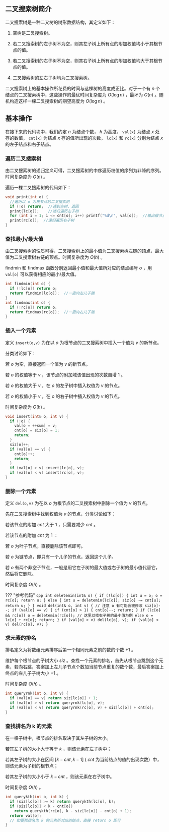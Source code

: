 ## 二叉搜索树简介

二叉搜索树是一种二叉树的树形数据结构，其定义如下：

1.  空树是二叉搜索树。

2.  若二叉搜索树的左子树不为空，则其左子树上所有点的附加权值均小于其根节点的值。

3.  若二叉搜索树的右子树不为空，则其右子树上所有点的附加权值均大于其根节点的值。

4.  二叉搜索树的左右子树均为二叉搜索树。

二叉搜索树上的基本操作所花费的时间与这棵树的高度成正比。对于一个有 $n$ 个结点的二叉搜索树中，这些操作的最优时间复杂度为 $O(\log n)$ ，最坏为 $O(n)$ 。随机构造这样一棵二叉搜索树的期望高度为 $O(\log n)$ 。

## 基本操作

在接下来的代码块中，我们约定 $n$ 为结点个数， $h$ 为高度， `val[x]` 为结点 $x$ 处存的数值， `cnt[x]` 为结点 $x$ 存的值所出现的次数， `lc[x]` 和 `rc[x]` 分别为结点 $x$ 的左子结点和右子结点。

### 遍历二叉搜索树

由二叉搜索树的递归定义可得，二叉搜索树的中序遍历权值的序列为非降的序列。时间复杂度为 $O(n)$ 。

遍历一棵二叉搜索树的代码如下：

```cpp
void print(int o) {
  //遍历以 o 为根节点的二叉搜索树
  if (!o) return;  //遇到空树，返回
  print(lc[o]);    //递归遍历左子树
  for (int i = 1; i <= cnt[o]; i++) printf("%d\n", val[o]);  //输出根节点信息
  print(rc[o]);  //递归遍历右子树
}
```

### 查找最小/最大值

由二叉搜索树的性质可得，二叉搜索树上的最小值为二叉搜索树左链的顶点，最大值为二叉搜索树右链的顶点。时间复杂度为 $O(h)$ 。

findmin 和 findmax 函数分别返回最小值和最大值所对应的结点编号 $o$ ，用 `val[o]` 可以获得相应的最小/最大值。

```cpp
int findmin(int o) {
  if (!lc[o]) return o;
  return findmin(lc[o]);  //一直向左儿子跳
}
int findmax(int o) {
  if (!rc[o]) return o;
  return findmax(rc[o]);  //一直向右儿子跳
}
```

### 插入一个元素

定义 `insert(o,v)` 为在以 $o$ 为根节点的二叉搜索树中插入一个值为 $v$ 的新节点。

分类讨论如下：

若 $o$ 为空，直接返回一个值为 $v$ 的新节点。

若 $o$ 的权值等于 $v$ ，该节点的附加域该值出现的次数自增 $1$ 。

若 $o$ 的权值大于 $v$ ，在 $o$ 的左子树中插入权值为 $v$ 的节点。

若 $o$ 的权值小于 $v$ ，在 $o$ 的右子树中插入权值为 $v$ 的节点。

时间复杂度为 $O(h)$ 。

```cpp
void insert(int& o, int v) {
  if (!o) {
    val[o = ++sum] = v;
    cnt[o] = siz[o] = 1;
    return;
  }
  siz[o]++;
  if (val[o] == v) {
    cnt[o]++;
    return;
  }
  if (val[o] > v) insert(lc[o], v);
  if (val[o] < v) insert(rc[o], v);
}
```

### 删除一个元素

定义 `del(o,v)` 为在以 $o$ 为根节点的二叉搜索树中删除一个值为 $v$ 的节点。

先在二叉搜索树中找到权值为 $v$ 的节点，分类讨论如下：

若该节点的附加 $cnt$ 大于 $1$ ，只需要减少 $cnt$ 。

若该节点的附加 $cnt$ 为 $1$ ：

若 $o$ 为叶子节点，直接删除该节点即可。

若 $o$ 为链节点，即只有一个儿子的节点，返回这个儿子。

若 $o$ 有两个非空子节点，一般是用它左子树的最大值或右子树的最小值代替它，然后将它删除。

时间复杂度 $O(h)$ 。

??? "参考代码"
    ```cpp
    int deletemin(int& o) {
      if (!lc[o]) {
        int u = o;
        o = rc[o];
        return u;
      } else {
        int u = deletemin(lc[o]);
        siz[o] -= cnt[u];
        return u;
      }
    }
    void del(int& o, int v) {
      // 注意 o 有可能会被修改
      siz[o]--;
      if (val[o] == v) {
        if (cnt[o] > 1) {
          cnt[o]--;
          return;
        }
        if (lc[o] && rc[o]) o = deletemin(rc[o]);
        // 这里以找右子树的最小值为例
        else
          o = lc[o] + rc[o];
        return;
      }
      if (val[o] > v) del(lc[o], v);
      if (val[o] < v) del(rc[o], v);
    }
    ```

### 求元素的排名

排名定义为将数组元素排序后第一个相同元素之前的数的个数 $+1$ 。

维护每个根节点的子树大小 $siz$ 。查找一个元素的排名，首先从根节点跳到这个元素，若向右跳，答案加上左儿子节点个数加当前节点重复的数个数，最后答案加上终点的左儿子子树大小 $+1$ 。

时间复杂度 $O(h)$ 。

```cpp
int queryrnk(int o, int v) {
  if (val[o] == v) return siz[lc[o]] + 1;
  if (val[o] > v) return queryrnk(lc[o], v);
  if (val[o] < v) return queryrnk(rc[o], v) + siz[lc[o]] + cnt[o];
}
```

### 查找排名为 k 的元素

在一棵子树中，根节点的排名取决于其左子树的大小。

若其左子树的大小大于等于 $k$ ，则该元素在左子树中；

若其左子树的大小在区间 $[k-cnt,k-1]$ ( $cnt$ 为当前结点的值的出现次数）中，则该元素为子树的根节点；

若其左子树的大小小于 $k-cnt$ ，则该元素在右子树中。

时间复杂度 $O(h)$ 。

```cpp
int querykth(int o, int k) {
  if (siz[lc[o]] >= k) return querykth(lc[o], k);
  if (siz[lc[o]] < k - cnt[o])
    return querykth(rc[o], k - siz[lc[o]] - cnt[o] + 1);
  return val[o];
  // 如要找排名为 k 的元素所对应的结点，直接 return o 即可
}
```
